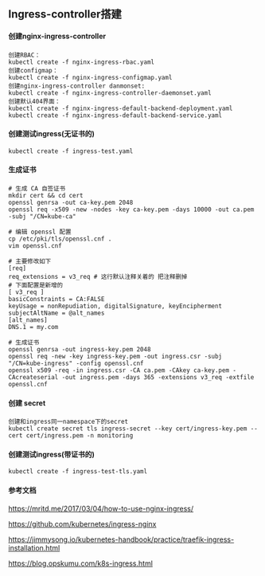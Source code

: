 ## Ingress-controller搭建

#### 创建nginx-ingress-controller

```
创建RBAC：
kubectl create -f nginx-ingress-rbac.yaml
创建configmap：
kubectl create -f nginx-ingress-configmap.yaml
创建nginx-ingress-controller danmonset:
kubectl create -f nginx-ingress-controller-daemonset.yaml
创建默认404界面：
kubectl create -f nginx-ingress-default-backend-deployment.yaml
kubectl create -f nginx-ingress-default-backend-service.yaml
```

#### 创建测试ingress(无证书的)

```
kubectl create -f ingress-test.yaml
```



#### 生成证书

```
# 生成 CA 自签证书
mkdir cert && cd cert
openssl genrsa -out ca-key.pem 2048
openssl req -x509 -new -nodes -key ca-key.pem -days 10000 -out ca.pem -subj "/CN=kube-ca"

# 编辑 openssl 配置
cp /etc/pki/tls/openssl.cnf .
vim openssl.cnf

# 主要修改如下
[req]
req_extensions = v3_req # 这行默认注释关着的 把注释删掉
# 下面配置是新增的
[ v3_req ]
basicConstraints = CA:FALSE
keyUsage = nonRepudiation, digitalSignature, keyEncipherment
subjectAltName = @alt_names
[alt_names]
DNS.1 = my.com

# 生成证书
openssl genrsa -out ingress-key.pem 2048
openssl req -new -key ingress-key.pem -out ingress.csr -subj "/CN=kube-ingress" -config openssl.cnf
openssl x509 -req -in ingress.csr -CA ca.pem -CAkey ca-key.pem -CAcreateserial -out ingress.pem -days 365 -extensions v3_req -extfile openssl.cnf
```

#### 创建 secret

```
创建和ingress同一namespace下的secret
kubectl create secret tls ingress-secret --key cert/ingress-key.pem --cert cert/ingress.pem -n monitoring
```

#### 创建测试ingress(带证书的)

```
kubectl create -f ingress-test-tls.yaml
```



#### 参考文档

https://mritd.me/2017/03/04/how-to-use-nginx-ingress/

https://github.com/kubernetes/ingress-nginx

https://jimmysong.io/kubernetes-handbook/practice/traefik-ingress-installation.html

https://blog.opskumu.com/k8s-ingress.html